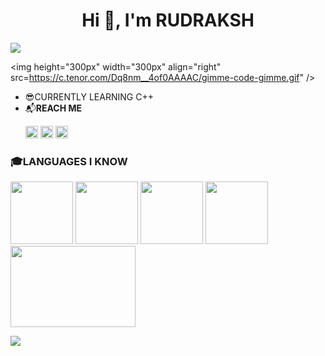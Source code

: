<h1  align="center">Hi 👋, I'm RUDRAKSH</h1>

<img src="https://readme-typing-svg.herokuapp.com?font=Robot-Bold&size=30&color=fff&center=true&vCenter=true&width=900&height=110&lines=Passionate+Developer;Competetive+Programmer" />

<img height="300px" width="300px" align="right" src=https://c.tenor.com/Dq8nm__4of0AAAAC/gimme-code-gimme.gif" />

- 😎CURRENTLY LEARNING C++
- 📬**REACH ME**
         <p><a href="https://www.instagram.com/rudrakshgupta20/"><img height="20px" width="20px" src="https://user-images.githubusercontent.com/69029697/131078588-3806b08d-d62f-4e80-98bb-a5e7d249b955.png" /></a> <a href="https://www.linkedin.com/in/rudraksh-gupta-20/"><img height="20px" width="20px" src="https://user-images.githubusercontent.com/69029697/131113060-5a2d01ef-0b26-44a5-8cfc-b0ab515deec8.png" /></a>    <a href="https://www.facebook.com/profile.php?id=100009410175942"><img  height="20px" width="20px" src="https://user-images.githubusercontent.com/69029697/131114479-3fd7f8d3-ba94-4441-a134-72dee3ff6287.png" /></a></p>



<h3> 🎓LANGUAGES I KNOW</h3>


<p align="left">
<img height="100px" width="100px" src="https://user-images.githubusercontent.com/69029697/131077154-3efc60e2-d668-4fcb-a9ab-5e6670ce8fed.png" />
<img height="100px" width="100px" src="https://user-images.githubusercontent.com/69029697/131077544-ac5d5c5a-5ac8-43b0-9a74-2f63def1bdec.png" />
<img height="100px" width="100px" src="https://user-images.githubusercontent.com/69029697/131077695-7ccaefca-b5da-413b-8f78-148dc172a435.png" />
<img height="100px" width="100px" src="https://user-images.githubusercontent.com/69029697/131078021-45d96d50-f841-457d-a86f-7f5f1b62258a.png" />
<img height="130px" width="200px" src="https://user-images.githubusercontent.com/69029697/131114627-daf23b5b-f763-402e-a4b3-6045bc2edfe3.png" />                                                                                                                                             
</p>


<img src="https://github-readme-stats.vercel.app/api?username=Rudrakshh&&show_icons=true&title_color=ffffff&icon_color=bb2acf&text_color=daf7dc&bg_color=151515" />

